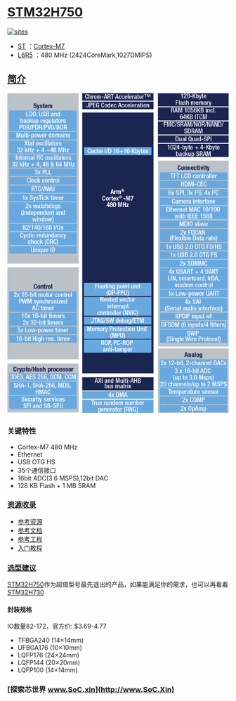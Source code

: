 ﻿# [STM32H750](https://github.com/SoCXin/STM32H750)

[![sites](http://182.61.61.133/link/resources/SoC.png)](http://SoC.Xin)

* [ST](https://www.st.com/zh/) ：[Cortex-M7](https://github.com/SoCXin/Cortex)
* [L6R5](https://github.com/SoCXin/Level) ：480 MHz (2424CoreMark,1027DMIPS)

## [简介](https://github.com/SoCXin/STM32H750/wiki)

[![sites](docs/STM32H750.png)](https://www.st.com/content/st_com/zh/products/microcontrollers-microprocessors/stm32-32-bit-arm-cortex-mcus/stm32-high-performance-mcus/stm32h7-series/stm32h750-value-line.html)

### 关键特性

* Cortex-M7 480 MHz
* Ethernet
* USB OTG HS
* 35个通信接口
* 16bit ADC(3.6 MSPS),12bit DAC
* 128 KB Flash + 1 MB SRAM


### [资源收录](https://github.com/SoCXin)

* [参考资源](src/)
* [参考文档](docs/)
* [参考工程](project/)
* [入门教程](https://docs.soc.xin/STM32H750)

### [选型建议](https://github.com/SoCXin)

[STM32H750](https://github.com/SoCXin/STM32H750)作为超值型号最先退出的产品，如果能满足你的需求，也可以再看看[STM32H730](https://github.com/SoCXin/STM32H730)


#### 封装规格

IO数量82-172，官方价: $3.69-4.77

* TFBGA240 (14×14mm)
* UFBGA176 (10×10mm)
* LQFP176 (24×24mm)
* LQFP144 (20×20mm)
* LQFP100 (14×14mm)

### [探索芯世界 www.SoC.xin](http://www.SoC.Xin)
